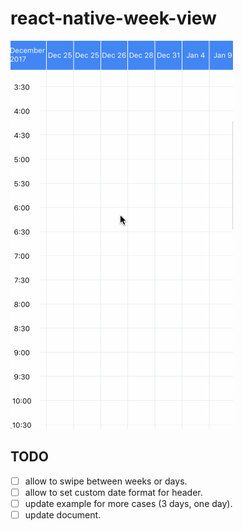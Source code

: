 # react-native-week-view

![weekView](images/gif.gif)

## TODO
- [ ] allow to swipe between weeks or days.
- [ ] allow to set custom date format for header.
- [ ] update example for more cases (3 days, one day).
- [ ] update document.
